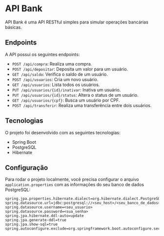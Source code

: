 # API Bank

API Bank é uma API RESTful simples para simular operações bancárias básicas.

## Endpoints

A API possui os seguintes endpoints:

- `POST /api/compra`: Realiza uma compra.
- `POST /api/depositar`: Deposita um valor para um usuário.
- `GET /api/saldo`: Verifica o saldo de um usuário.
- `POST /api/usuarios`: Cria um novo usuário.
- `GET /api/usuarios`: Lista todos os usuários.
- `PUT /api/usuarios/{id}/inativar`: Inativa um usuário.
- `PUT /api/usuarios/{id}/status`: Altera o status de um usuário.
- `GET /api/usuarios/{cpf}`: Busca um usuário por CPF.
- `POST /api/transferir`: Realiza uma transferência entre dois usuários.

## Tecnologias

O projeto foi desenvolvido com as seguintes tecnologias:

- Spring Boot
- PostgreSQL
- Hibernate

## Configuração

Para rodar o projeto localmente, você precisa configurar o arquivo `application.properties` com as informações do seu banco de dados PostgreSQL:

```properties
spring.jpa.properties.hibernate.dialect=org.hibernate.dialect.PostgreSQLDialect
spring.datasource.url=jdbc:postgresql://<seu_host>/<seu_banco_de_dados>
spring.datasource.username=<seu_usuario>
spring.datasource.password=<sua_senha>
spring.jpa.hibernate.ddl-auto=update
spring.jpa.generate-ddl=true
spring.jpa.show-sql=true
spring.autoconfigure.exclude=org.springframework.boot.autoconfigure.security.servlet.SecurityAutoConfiguration
